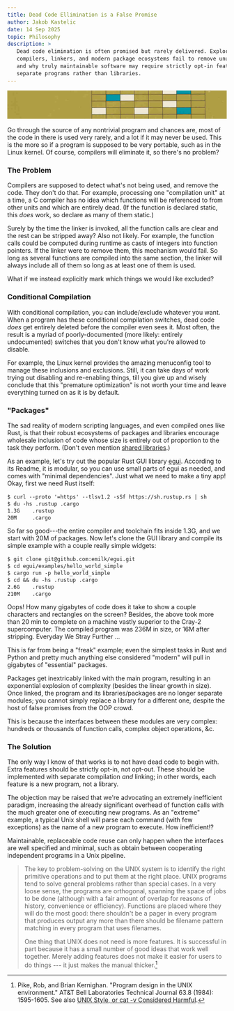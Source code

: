 ```yaml
---
title: Dead Code Ellimination is a False Promise
author: Jakob Kastelic
date: 14 Sep 2025
topic: Philosophy
description: >
   Dead code elimination is often promised but rarely delivered. Explore why
   compilers, linkers, and modern package ecosystems fail to remove unused code,
   and why truly maintainable software may require strictly opt-in features and
   separate programs rather than libraries.
---
```


![](../images/sq.jpg)

Go through the source of any nontrivial program and chances are, most of the
code in there is used very rarely, and a lot if it may never be used. This is
the more so if a program is supposed to be very portable, such as in the Linux
kernel. Of course, compilers will eliminate it, so there's no problem?

### The Problem

Compilers are supposed to detect what's not being used, and remove the code.
They don't do that. For example, processing one "compilation unit" at a time, a
C compiler has no idea which functions will be referenced to from other units
and which are entirely dead. (If the function is declared static, this *does*
work, so declare as many of them static.)

Surely by the time the linker is invoked, all the function calls are clear and
the rest can be stripped away? Also not likely. For example, the function calls
could be computed during runtime as casts of integers into function pointers. If
the linker were to remove them, this mechanism would fail. So long as several
functions are compiled into the same section, the linker will always include all
of them so long as at least one of them is used.

What if we instead explicitly mark which things we would like excluded?

### Conditional Compilation

With conditional compilation, you can include/exclude whatever you want. When a
program has these conditional compilation switches, dead code *does* get
entirely deleted before the compiler even sees it. Most often, the result is a
myriad of poorly-documented (more likely: entirely undocumented) switches that
you don't know what you're allowed to disable.

For example, the Linux kernel provides the amazing menuconfig tool to manage
these inclusions and exclusions. Still, it can take days of work trying out
disabling and re-enabling things, till you give up and wisely conclude that this
"premature optimization" is not worth your time and leave everything turned on
as it is by default.

### "Packages"

The sad reality of modern scripting languages, and even compiled ones like Rust,
is that their robust ecosystems of packages and libraries encourage wholesale
inclusion of code whose size is entirely out of proportion to the task they
perform. (Don't even mention [shared
libraries](https://harmful.cat-v.org/software/dynamic-linking/).)

As an example, let's try out the popular Rust GUI library
[egui](https://github.com/emilk/egui). According to its Readme, it is modular,
so you can use small parts of egui as needed, and comes with "minimal
dependencies". Just what we need to make a tiny app! Okay, first we need Rust
itself:

```
$ curl --proto '=https' --tlsv1.2 -sSf https://sh.rustup.rs | sh
$ du -hs .rustup .cargo
1.3G    .rustup
20M     .cargo
```

So far so good---the entire compiler and toolchain fits inside 1.3G, and we
start with 20M of packages. Now let's clone the GUI library and compile its
simple example with a couple really simple widgets:

```
$ git clone git@github.com:emilk/egui.git
$ cd egui/examples/hello_world_simple
$ cargo run -p hello_world_simple
$ cd && du -hs .rustup .cargo
2.6G    .rustup
210M    .cargo
```

Oops! How many gigabytes of code does it take to show a couple characters and
rectangles on the screen? Besides, the above took more than 20 min to complete
on a machine vastly superior to the Cray-2 supercomputer. The compiled program
was 236M in size, or 16M after stripping. Everyday We Stray Further ...

This is far from being a "freak" example; even the simplest tasks in Rust and
Python and pretty much anything else considered "modern" will pull in gigabytes
of "essential" packages.

Packages get inextricably linked with the main program, resulting in an
exponential explosion of complexity (besides the linear growth in size). Once
linked, the program and its libraries/packages are no longer separate modules;
you cannot simply replace a library for a different one, despite the host of
false promises from the OOP crowd.

This is because the interfaces between these modules are very complex: hundreds
or thousands of function calls, complex object operations, &c.

### The Solution

The only way I know of that works is to not have dead code to begin with.
Extra features should be strictly opt-in, not opt-out. These should be
implemented with separate compilation *and* linking; in other words, each
feature is a new program, not a library.

The objection may be raised that we're advocating an extremely inefficient
paradigm, increasing the already significant overhead of function calls with the
much greater one of executing new programs. As an "extreme" example, a typical
Unix shell will parse each command (with few exceptions) as the name of a new
program to execute. How inefficient!?

Maintainable, replaceable code reuse can only happen when the interfaces are
well specified and minimal, such as obtain between cooperating independent
programs in a Unix pipeline.

> The key to problem-solving on the UNIX system is to identify the right
> primitive operations and to put them at the right place. UNIX programs tend to
> solve general problems rather than special cases. In a very loose sense, the
> programs are orthogonal, spanning the space of jobs to be done (although with
> a fair amount of overlap for reasons of history, convenience or efficiency).
> Functions are placed where they will do the most good: there shouldn't be a
> pager in every program that produces output any more than there should be
> filename pattern matching in every program that uses filenames.
>
> One thing that UNIX does not need is more features. It is successful in part
> because it has a small number of good ideas that work well together. Merely
> adding features does not make it easier for users to do things --- it just
> makes the manual thicker.[^design]

[^design]: Pike, Rob, and Brian Kernighan. "Program design in the UNIX
    environment." AT&T Bell Laboratories Technical Journal 63.8 (1984):
    1595-1605. See also [UNIX Style, or cat -v Considered
    Harmful](https://harmful.cat-v.org/cat-v/).

